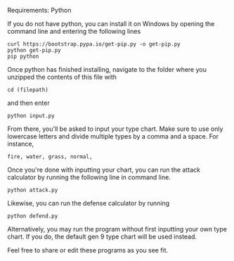 Requirements:
Python

If you do not have python, you can install it on Windows by opening the command line and entering the following lines

	curl https://bootstrap.pypa.io/get-pip.py -o get-pip.py
	python get-pip.py
	pip python

Once python has finished installing, navigate to the folder where you unzipped the contents of this file with

	cd (filepath)

and then enter

	python input.py

From there, you'll be asked to input your type chart. Make sure to use only lowercase letters and divide multiple types by a comma and a space. For instance,

	fire, water, grass, normal,

Once you're done with inputting your chart, you can run the attack calculator by running the following line in command line.

	python attack.py

Likewise, you can run the defense calculator by running

	python defend.py
	
Alternatively, you may run the program without first inputting your own type chart. If you do, the default gen 9 type chart will be used instead.

Feel free to share or edit these programs as you see fit.

